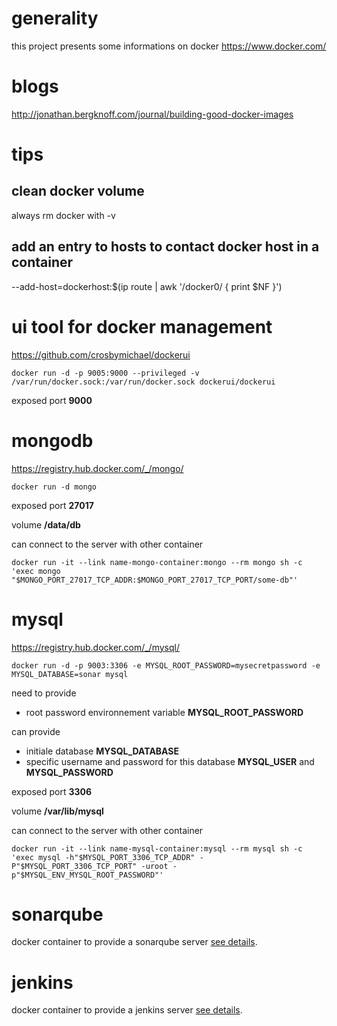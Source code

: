 # generality

this project presents some informations on docker https://www.docker.com/

# blogs

http://jonathan.bergknoff.com/journal/building-good-docker-images

# tips

## clean docker volume
always rm docker with -v

## add an entry to hosts to contact docker host in a container
--add-host=dockerhost:$(ip route | awk '/docker0/ { print $NF }')

# ui tool for docker management

https://github.com/crosbymichael/dockerui

`docker run -d -p 9005:9000 --privileged -v /var/run/docker.sock:/var/run/docker.sock dockerui/dockerui`

exposed port **9000**

# mongodb

https://registry.hub.docker.com/_/mongo/ 

`docker run -d mongo`

exposed port **27017**

volume **/data/db**

can connect to the server with other container

`docker run -it --link name-mongo-container:mongo --rm mongo sh -c 'exec mongo "$MONGO_PORT_27017_TCP_ADDR:$MONGO_PORT_27017_TCP_PORT/some-db"'`

# mysql
https://registry.hub.docker.com/_/mysql/

`docker run -d -p 9003:3306 -e MYSQL_ROOT_PASSWORD=mysecretpassword -e MYSQL_DATABASE=sonar mysql`

need to provide
* root password environnement variable **MYSQL_ROOT_PASSWORD**

can provide
* initiale database **MYSQL_DATABASE**
* specific username and password for this database **MYSQL_USER** and **MYSQL_PASSWORD**

exposed port **3306**

volume **/var/lib/mysql**

can connect to the server with other container

`docker run -it --link name-mysql-container:mysql --rm mysql sh -c 'exec mysql -h"$MYSQL_PORT_3306_TCP_ADDR" -P"$MYSQL_PORT_3306_TCP_PORT" -uroot -p"$MYSQL_ENV_MYSQL_ROOT_PASSWORD"'`

# sonarqube

docker container to provide a sonarqube server [see details](sonarqube).

# jenkins

docker container to provide a jenkins server [see details](jenkins).
